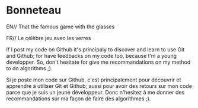 # Bonneteau
EN//
That the famous game with the glasses

FR//
Le célèbre jeu avec les verres

  If I post my code on Github it's principaly to discover and learn to use Git and Github; for have feedbacks on my code too,
because I'm a young developper.
So, don't hesitate for give me recommandations on my method to do algorithms ;).

  Si je poste mon code sur Github, c'est principalement pour découvrir et apprendre à utiliser Git et Github; aussi pour avoir des
retours sur mon code parce que je suis un jeune développeur.
Donc n'hesitez à me donner des recommandations sur ma façon de faire des algorithmes ;).


